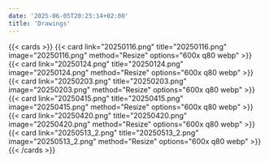 ```yaml
---
date: '2025-06-05T20:25:14+02:00'
title: 'Drawings'
---
```

{{< cards >}}
    {{< card link="20250116.png" title="20250116.png" image="20250116.png" method="Resize" options="600x q80 webp" >}}
    {{< card link="20250124.png" title="20250124.png" image="20250124.png" method="Resize" options="600x q80 webp" >}}
    {{< card link="20250203.png" title="20250203.png" image="20250203.png" method="Resize" options="600x q80 webp" >}}
    {{< card link="20250415.png" title="20250415.png" image="20250415.png" method="Resize" options="600x q80 webp" >}}
    {{< card link="20250420.png" title="20250420.png" image="20250420.png" method="Resize" options="600x q80 webp" >}}
    {{< card link="20250513_2.png" title="20250513_2.png" image="20250513_2.png" method="Resize" options="600x q80 webp" >}}
{{< /cards >}}